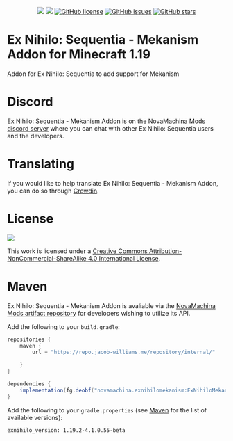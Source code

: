 <p align="center">
    <a href="https://www.curseforge.com/minecraft/mc-mods/ex-nihilo-sequentia-mekanism-addon"><img src="https://cf.way2muchnoise.eu/full_430787_downloads.svg" /></a>
    <a href="https://www.curseforge.com/minecraft/mc-mods/ex-nihilo-sequentia-mekanism-addon"><img src="https://cf.way2muchnoise.eu/versions/430787.svg" /></a>
    <a href="https://github.com/NovaMachina-Mods/ExNihiloMekanism/blob/1.19/LICENSE"><img alt="GitHub license" src="https://img.shields.io/badge/license-CC%20BY--NC--SA%204.0-brightgreen"></a>
    <a href="https://github.com/NovaMachina-Mods/ExNihiloMekanism/issues"><img alt="GitHub issues" src="https://img.shields.io/github/issues/NovaMachina-Mods/ExNihiloMekanism"></a>
    <a href="https://github.com/NovaMachina-Mods/ExNihiloMekanism/stargazers"><img alt="GitHub stars" src="https://img.shields.io/github/stars/NovaMachina-Mods/ExNihiloMekanism"></a>
</p>

# Ex Nihilo: Sequentia - Mekanism Addon for Minecraft 1.19

Addon for Ex Nihilo: Sequentia to add support for Mekanism

# Discord

Ex Nihilo: Sequentia - Mekanism Addon is on the NovaMachina Mods [discord server](https://discord.gg/CJyAkuw) where you can chat with other Ex Nihilo: Sequentia users and the developers.

# Translating

If you would like to help translate Ex Nihilo: Sequentia - Mekanism Addon, you can do so through [Crowdin](https://crowdin.com/project/ex-nihilo-sequentia).

# License

[![](https://i.creativecommons.org/l/by-nc-sa/4.0/88x31.png)](http://creativecommons.org/licenses/by-nc-sa/4.0/)

This work is licensed under a [Creative Commons Attribution-NonCommercial-ShareAlike 4.0 International License](http://creativecommons.org/licenses/by-nc-sa/4.0/).

# Maven

Ex Nihilo: Sequentia - Mekanism Addon is avaliable via the [NovaMachina Mods artifact repository](https://repo.jacob-williams.me/#browse) for developers wishing to utilize its API.

Add the following to your `build.gradle`:

```groovy
repositories {
    maven {
        url = "https://repo.jacob-williams.me/repository/internal/"

    }
}

dependencies {
    implementation(fg.deobf("novamachina.exnihilomekanism:ExNihiloMekanism:${exnihilo_version}"))
}
```

Add the following to your `gradle.properties` (see [Maven](https://repo.jacob-williams.me/#artifact/novamachina.exnihilomekanism/ExNihiloMekanism) for the list of available versions):

```properties
exnihilo_version: 1.19.2-4.1.0.55-beta
```

